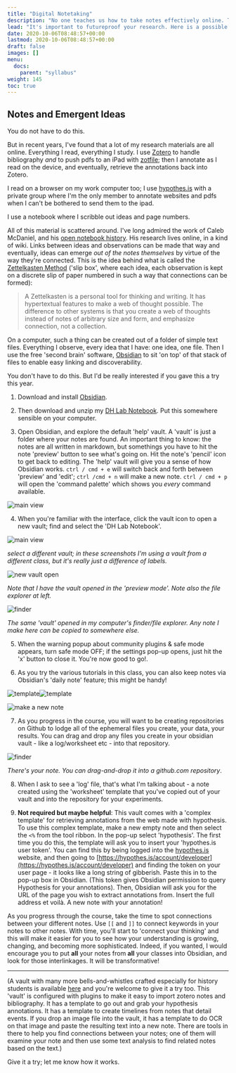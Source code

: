 ```yaml
---
title: "Digital Notetaking"
description: "No one teaches us how to take notes effectively online. This is my little contribution to try to rectify that."
lead: "It's important to futureproof your research. Here is a possible way to do that.."
date: 2020-10-06T08:48:57+00:00
lastmod: 2020-10-06T08:48:57+00:00
draft: false
images: []
menu:
  docs:
    parent: "syllabus"
weight: 145
toc: true
---
```


## Notes and Emergent Ideas

You do not have to do this.

But in recent years, I've found that a lot of my research materials are all online. Everything I read, everything I study. I use [Zotero](https://zotero.org) to handle bibliography _and_ to push pdfs to an iPad with [zotfile](http://zotfile.com/); then I annotate as I read on the device, and eventually, retrieve the annotations back into Zotero.

I read on a browser on my work computer too; I use [hypothes.is](https://hypothes.is) with a private group where I'm the only member to annotate websites and pdfs when I can't be bothered to send them to the ipad.

I use a notebook where I scribble out ideas and page numbers.

All of this material is scattered around. I've long admired the work of Caleb McDaniel, and his [open notebook history](http://wcaleb.org/blog/open-notebook-history). His research lives online, in a kind of wiki. Links between ideas and observations can be made that way and eventually, ideas can emerge _out of the notes themselves_ by virtue of the way they're connected. This is the idea behind what is called the [Zettelkasten Method](https://zettelkasten.de/introduction/) ('slip box', where each idea, each observation is kept on a discrete slip of paper numbered in such a way that connections can be formed):

> A Zettelkasten is a personal tool for thinking and writing. It has hypertextual features to make a web of thought possible. The difference to other systems is that you create a web of thoughts instead of notes of arbitrary size and form, and emphasize connection, not a collection.

On a computer, such a thing can be created out of a folder of simple text files. Everything I observe, every idea that I have: one idea, one file. Then I use the free 'second brain' software, [Obsidian](https://obsidian.md) to sit 'on top' of that stack of files to enable easy linking and discoverability.

You don't have to do this. But I'd be really interested if you gave this a try this year.

1. Download and install [Obsidian](https://obsidian.md).

2. Then download and unzip my [DH Lab Notebook](https://github.com/shawngraham/obsidian-dh-lab-notebook). Put this somewhere sensible on your computer.

3. Open Obsidian, and explore the default 'help' vault. A 'vault' is just a folder where your notes are found. An important thing to know: the notes are all written in markdown, but somethings you have to hit the note 'preview' button to see what's going on. Hit the note's 'pencil' icon to get back to editing. The 'help' vault will give you a sense of how Obsidian works. `ctrl / cmd + e` will switch back and forth between 'preview' and 'edit'; `ctrl /cmd + n` will make a new note. `ctrl / cmd + p` will open the 'command palette' which shows you _every_ command available.

![main view](/images/obs1.png)

4. When you're familiar with the interface, click the vault icon to open a new vault; find and select the 'DH Lab Notebook'.

![main view](/images/obs2.png)

_select a different vault; in these screenshots I'm using a vault from a different class, but it's really just a difference of labels._

![new vault open](/images/obs3.png)

_Note that I have the vault opened in the 'preview mode'. Note also the file explorer at left._

![finder](/images/obs4.png)

_The same 'vault' opened in my computer's finder/file explorer. Any note I make here can be copied to somewhere else._

5. When the warning popup about community plugins & safe mode appears, turn safe mode OFF; if the settings pop-up opens, just hit the 'x' button to close it. You're now good to go!.

6. As you try the various tutorials in this class, you can also keep notes via Obsidian's 'daily note' feature; this might be handy!

![template](/images/obs5.png)![template](/images/obs6.png)

![make a new note](/images/make-a-new-note.gif)

7. As you progress in the course, you will want to be creating repositories on Github to lodge all of the ephemeral files you create, your data, your results. You can drag and drop any files you create in your obsidian vault - like a log/worksheet etc - into that repository.

![finder](/images/obs7.png)

_There's your note. You can drag-and-drop it into a github.com repository_.

8. When I ask to see a 'log' file, that's what I'm talking about - a note created using the 'worksheet' template that you've copied out of your vault and into the repository for your experiments.

9. **Not required but maybe helpful**: This vault comes with a 'complex template' for retrieving annotations from the web made with hypothesis. To use this complex template, make a new empty note and then select the `<%` from the tool ribbon. In the pop-up select 'hypothesis'. The first time you do this, the template will ask you to insert your 'hypothes.is user token'. You can find this by being logged into the [hypothes.is](https://web.hypothes.is) website, and then going to [https://hypothes.is/account/developer](https://hypothes.is/account/developer) and finding the token on your user page - it looks like a long string of gibberish. Paste this in to the pop-up box in Obsidian. (This token gives Obsidian permission to query Hypothesis for your annotations). Then, Obsidian will ask you for the URL of the page you wish to extract annotations from. Insert the full address et voilà. A new note with your annotation!

As you progress through the course, take the time to spot connections between your different notes. Use `[[` and `]]` to connect keywords in your notes to other notes. With time, you'll start to 'connect your thinking' and this will make it easier for you to see how your understanding is growing, changing, and becoming more sophisticated. Indeed, if you wanted, I would encourage you to put **all** your notes from **all** your classes into Obsidian, and look for those interlinkages. It will be transformative!

---

(A vault with many more bells-and-whistles crafted especially for history students is available [here](https://github.com/shawngraham/obsidian-student-starter-vault) and you're welcome to give it a try too. This 'vault' is configured with plugins to make it easy to import zotero notes and bibliography. It has a template to go out and grab your hypothesis annotations. It has a template to create timelines from notes that detail events. If you drop an image file into the vault, it has a template to do OCR on that image and paste the resulting text into a new note. There are tools in there to help you find connections between your notes; one of them will examine your note and then use some text analysis to find related notes based on the text.)

Give it a try; let me know how it works.

